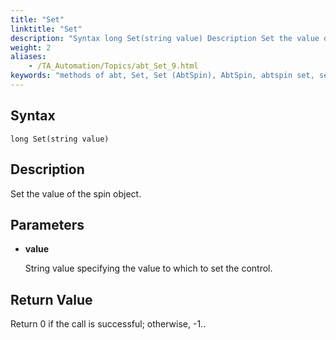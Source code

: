 ```yaml
--- 
title: "Set"
linktitle: "Set"
description: "Syntax long Set(string value) Description Set the value of the spin object. Parameters value String value specifying the value to which to set the control. Return Value Return 0 if the call is ..."
weight: 2
aliases: 
    - /TA_Automation/Topics/abt_Set_9.html
keywords: "methods of abt, Set, Set (AbtSpin), AbtSpin, abtspin set, set value of spin button"
---
```


## Syntax

`long Set(string value)`

## Description

Set the value of the spin object.

## Parameters

-   **value**

    String value specifying the value to which to set the control.


## Return Value

Return 0 if the call is successful; otherwise, -1..




